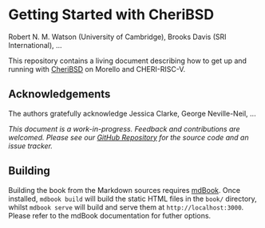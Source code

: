 <!-- ANCHOR: cover -->

# Getting Started with CheriBSD

Robert N. M. Watson (University of Cambridge), Brooks Davis (SRI International), ...

This repository contains a living document describing how to get up and
running with [CheriBSD](https://www.cheribsd.org/) on Morello and
CHERI-RISC-V.

## Acknowledgements

The authors gratefully acknowledge Jessica Clarke, George Neville-Neil, ...

*This document is a work-in-progress.  Feedback and contributions are
welcomed.  Please see our [GitHub
Repository](https://github.com/CTSRD-CHERI/cheribsd-getting-started) for the
source code and an issue tracker.*

<!-- ANCHOR_END: cover -->

## Building

Building the book from the Markdown sources requires
[mdBook](https://github.com/rust-lang/mdBook). Once installed, `mdbook build`
will build the static HTML files in the `book/` directory, whilst `mdbook
serve` will build and serve them at `http://localhost:3000`. Please refer to
the mdBook documentation for futher options.
